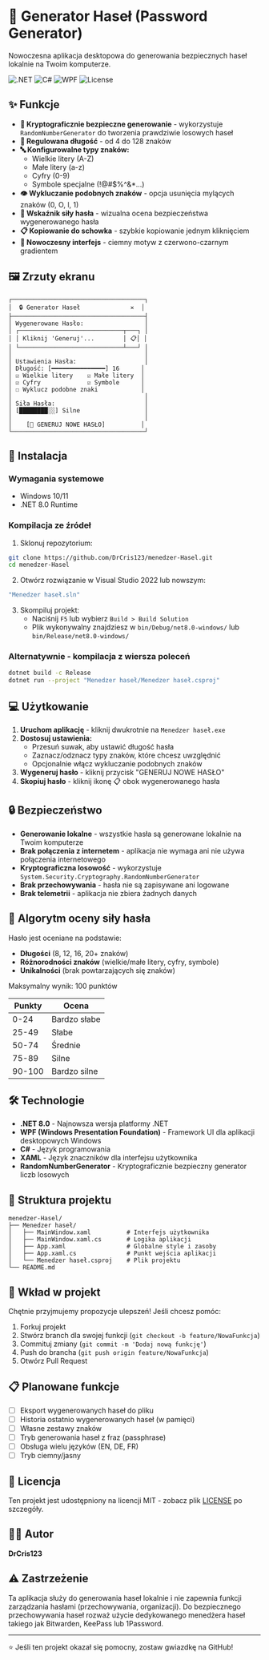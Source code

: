 # 🔐 Generator Haseł (Password Generator)

Nowoczesna aplikacja desktopowa do generowania bezpiecznych haseł lokalnie na Twoim komputerze.

![.NET](https://img.shields.io/badge/.NET-8.0-512BD4?style=flat-square&logo=dotnet)
![C#](https://img.shields.io/badge/C%23-239120?style=flat-square&logo=c-sharp)
![WPF](https://img.shields.io/badge/WPF-Windows-0078D4?style=flat-square&logo=windows)
![License](https://img.shields.io/badge/license-MIT-green?style=flat-square)

## ✨ Funkcje

- **🎲 Kryptograficznie bezpieczne generowanie** - wykorzystuje `RandomNumberGenerator` do tworzenia prawdziwie losowych haseł
- **📏 Regulowana długość** - od 4 do 128 znaków
- **🔤 Konfigurowalne typy znaków:**
  - Wielkie litery (A-Z)
  - Małe litery (a-z)
  - Cyfry (0-9)
  - Symbole specjalne (!@#$%^&*...)
- **👁️ Wykluczanie podobnych znaków** - opcja usunięcia mylących znaków (0, O, l, 1)
- **💪 Wskaźnik siły hasła** - wizualna ocena bezpieczeństwa wygenerowanego hasła
- **📋 Kopiowanie do schowka** - szybkie kopiowanie jednym kliknięciem
- **🎨 Nowoczesny interfejs** - ciemny motyw z czerwono-czarnym gradientem

## 🖼️ Zrzuty ekranu

```
┌─────────────────────────────────────┐
│  🔒 Generator Haseł              ✕  │
├─────────────────────────────────────┤
│ Wygenerowane Hasło:                 │
│ ┌─────────────────────────────┬───┐ │
│ │ Kliknij 'Generuj'...        │ 📋│ │
│ └─────────────────────────────┴───┘ │
│                                     │
│ Ustawienia Hasła:                   │
│ Długość: [━━━━━━━━━━━━━━━] 16      │
│ ☑ Wielkie litery    ☑ Małe litery  │
│ ☑ Cyfry             ☑ Symbole      │
│ ☐ Wyklucz podobne znaki            │
│                                     │
│ Siła Hasła:                         │
│ [████████░░] Silne                  │
│                                     │
│    [🔄 GENERUJ NOWE HASŁO]          │
└─────────────────────────────────────┘
```

## 🚀 Instalacja

### Wymagania systemowe
- Windows 10/11
- .NET 8.0 Runtime

### Kompilacja ze źródeł

1. Sklonuj repozytorium:
```bash
git clone https://github.com/DrCris123/menedzer-Hasel.git
cd menedzer-Hasel
```

2. Otwórz rozwiązanie w Visual Studio 2022 lub nowszym:
```bash
"Menedzer haseł.sln"
```

3. Skompiluj projekt:
   - Naciśnij `F5` lub wybierz `Build > Build Solution`
   - Plik wykonywalny znajdziesz w `bin/Debug/net8.0-windows/` lub `bin/Release/net8.0-windows/`

### Alternatywnie - kompilacja z wiersza poleceń

```bash
dotnet build -c Release
dotnet run --project "Menedzer haseł/Menedzer haseł.csproj"
```

## 💻 Użytkowanie

1. **Uruchom aplikację** - kliknij dwukrotnie na `Menedzer haseł.exe`
2. **Dostosuj ustawienia:**
   - Przesuń suwak, aby ustawić długość hasła
   - Zaznacz/odznacz typy znaków, które chcesz uwzględnić
   - Opcjonalnie włącz wykluczanie podobnych znaków
3. **Wygeneruj hasło** - kliknij przycisk "GENERUJ NOWE HASŁO"
4. **Skopiuj hasło** - kliknij ikonę 📋 obok wygenerowanego hasła

## 🔒 Bezpieczeństwo

- **Generowanie lokalne** - wszystkie hasła są generowane lokalnie na Twoim komputerze
- **Brak połączenia z internetem** - aplikacja nie wymaga ani nie używa połączenia internetowego
- **Kryptograficzna losowość** - wykorzystuje `System.Security.Cryptography.RandomNumberGenerator`
- **Brak przechowywania** - hasła nie są zapisywane ani logowane
- **Brak telemetrii** - aplikacja nie zbiera żadnych danych

## 🧮 Algorytm oceny siły hasła

Hasło jest oceniane na podstawie:
- **Długości** (8, 12, 16, 20+ znaków)
- **Różnorodności znaków** (wielkie/małe litery, cyfry, symbole)
- **Unikalności** (brak powtarzających się znaków)

Maksymalny wynik: 100 punktów

| Punkty | Ocena |
|--------|-------|
| 0-24   | Bardzo słabe |
| 25-49  | Słabe |
| 50-74  | Średnie |
| 75-89  | Silne |
| 90-100 | Bardzo silne |

## 🛠️ Technologie

- **.NET 8.0** - Najnowsza wersja platformy .NET
- **WPF (Windows Presentation Foundation)** - Framework UI dla aplikacji desktopowych Windows
- **C#** - Język programowania
- **XAML** - Język znaczników dla interfejsu użytkownika
- **RandomNumberGenerator** - Kryptograficznie bezpieczny generator liczb losowych

## 📝 Struktura projektu

```
menedzer-Hasel/
├── Menedzer haseł/
│   ├── MainWindow.xaml          # Interfejs użytkownika
│   ├── MainWindow.xaml.cs       # Logika aplikacji
│   ├── App.xaml                 # Globalne style i zasoby
│   ├── App.xaml.cs              # Punkt wejścia aplikacji
│   └── Menedzer haseł.csproj    # Plik projektu
└── README.md
```

## 🤝 Wkład w projekt

Chętnie przyjmujemy propozycje ulepszeń! Jeśli chcesz pomóc:

1. Forkuj projekt
2. Stwórz branch dla swojej funkcji (`git checkout -b feature/NowaFunkcja`)
3. Commituj zmiany (`git commit -m 'Dodaj nową funkcję'`)
4. Push do brancha (`git push origin feature/NowaFunkcja`)
5. Otwórz Pull Request

## 📋 Planowane funkcje

- [ ] Eksport wygenerowanych haseł do pliku
- [ ] Historia ostatnio wygenerowanych haseł (w pamięci)
- [ ] Własne zestawy znaków
- [ ] Tryb generowania haseł z fraz (passphrase)
- [ ] Obsługa wielu języków (EN, DE, FR)
- [ ] Tryb ciemny/jasny

## 📄 Licencja

Ten projekt jest udostępniony na licencji MIT - zobacz plik [LICENSE](LICENSE) po szczegóły.

## 👨‍💻 Autor

**DrCris123**

## ⚠️ Zastrzeżenie

Ta aplikacja służy do generowania haseł lokalnie i nie zapewnia funkcji zarządzania hasłami (przechowywania, organizacji). Do bezpiecznego przechowywania haseł rozważ użycie dedykowanego menedżera haseł takiego jak Bitwarden, KeePass lub 1Password.

---

⭐ Jeśli ten projekt okazał się pomocny, zostaw gwiazdkę na GitHub!
